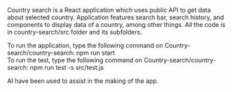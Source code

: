 Country search is a React application which uses public API to get data about selected country. Application features search bar, search history, and components to display data of a country, among other things.
All the code is in country-search/src folder and its subfolders. 

To run the application, type the following command on Country-search/country-search: npm run start <br />
To run the test, type the following command on Country-search/country-search: npm run test -s src/test.js

AI have been used to assist in the making of the app.
